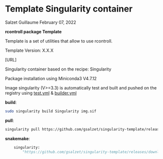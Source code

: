Template Singularity container
================
Salzet Guillaume
February 07, 2022

**rcontroll package Template**

Template is a set of utilities that allow to use rcontroll.

Template Version: X.X.X

\[URL\]

Singularity container based on the recipe: Singularity

Package installation using Miniconda3 V4.7.12

Image singularity (V\>=3.3) is automatically test and built and pushed
on the registry using
[test.yml](https://github.com/sylvainschmitt/singularity-template/blob/main/.github/workflows/test.yml)
&
[builder.yml](https://github.com/sylvainschmitt/singularity-template/blob/main/.github/workflows/builder.yml)

**build**:

``` bash
sudo singularity build Singularity img.sif
```

**pull**:

``` bash
singularity pull https://github.com/gsalzet/singularity-template/releases/download/0.0.1/gsalzet-singularity-template.latest.sif
```

**snakemake**:

``` python
    singularity: 
        "https://github.com/gsalzet/singularity-template/releases/download/0.0.1/gsalzet-singularity-template.latest.sif"
```
